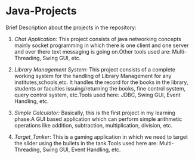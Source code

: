 # Java-Projects
Brief Description about the projects in the repository:
1) *Chat Application:* This project consists of java networking concepts mainly socket programming in which there is one client and one server and over there text messaging is going on.Other tools used are: Multi-Threading, Swing GUI, etc.

2) *Library Management System:* This project consists of a complete working system for the handling of Library Management for any institutes,schools,etc. It handles the record for the books in the library, students or faculties issuing/returning the books, fine control system, query control system, etc.Tools used here: JDBC, Swing GUI, Event Handling, etc.

3) *Simple Calculator:* Basically, this is the first project in my learning phase.A GUI based application which can perform simple arithmetic operations like addition, subtraction, multiplication, division, etc.

4) *Target_Tanker*: This is a gaming application in which we need to target the slider using the bullets in the tank.Tools used here are: Multi-Threading, Swing GUI, Event Handling, etc.
